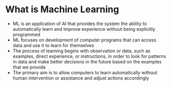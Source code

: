 # What is Machine Learning

* ML is an application of AI that provides the system the ability to automatically learn and improve experience without being explicitly programmed
* ML focuses on development of computer programs that can access data and use it to learn for themselves
* The process of learning begins with observation or data, such as examples, direct experience, or instructions, in order to look for patterns in data and make better decisions in the future based on the examples that we provide
* The primary aim is to allow computers to learn automatically without human intervention or assistance and adjust actions accordingly

